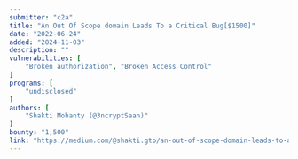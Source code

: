 ```yaml
---
submitter: "c2a"
title: "An Out Of Scope domain Leads To a Critical Bug[$1500]"
date: "2022-06-24"
added: "2024-11-03"
description: ""
vulnerabilities: [
    "Broken authorization", "Broken Access Control"
]
programs: [
    "undisclosed"
]
authors: [
    "Shakti Mohanty (@3ncryptSaan)"
]
bounty: "1,500"
link: "https://medium.com/@shakti.gtp/an-out-of-scope-domain-leads-to-a-critical-bug-1500-f228d2c7db4b"
---
```




